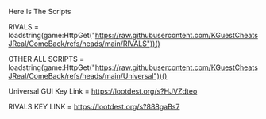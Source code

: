 Here Is The Scripts

RIVALS = loadstring(game:HttpGet("https://raw.githubusercontent.com/KGuestCheatsJReal/ComeBack/refs/heads/main/RIVALS"))()

OTHER ALL SCRIPTS = loadstring(game:HttpGet("https://raw.githubusercontent.com/KGuestCheatsJReal/ComeBack/refs/heads/main/Universal"))()

Universal GUI Key Link = https://lootdest.org/s?HJVZdteo

RIVALS KEY LINK = https://lootdest.org/s?888gaBs7
